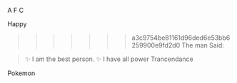 A
F
C

Happy


>>>>>>> a3c9754be81161d96ded6e53bb6259900e9fd2d0
The man Said:

>:sparkles: I am the best person. :sparkles:
>I have all power
>Trancendance



Pokemon